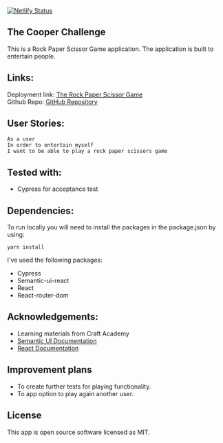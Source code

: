 [![Netlify Status](https://api.netlify.com/api/v1/badges/25ca29f3-8af8-4a34-8461-23b27275053f/deploy-status)](https://app.netlify.com/sites/salindholm-rps-challange/deploys)

## The Cooper Challenge
This is a Rock Paper Scissor Game application. The application is built to entertain people.

## Links:
Deployment link: [The Rock Paper Scissor Game](https://salindholm-rps-challange.netlify.app/) \
Github Repo: [GitHub Repository](https://github.com/salindholm/rock_paper_scissors_challange.git)

## User Stories:
```
As a user
In order to entertain myself
I want to be able to play a rock paper scissors game
```
## Tested with:
- Cypress for acceptance test

## Dependencies:
To run locally you will need to install the packages in the package.json by using:
```
yarn install
```
I've used the following packages:
- Cypress
- Semantic-ui-react
- React
- React-router-dom

## Acknowledgements:
- Learning materials from Craft Academy
- [Semantic UI Documentation](https://react.semantic-ui.com/)
- [React Documentation](https://reactjs.org/)

## Improvement plans
- To create further tests for playing functionality.
- To app option to play again another user.

## License
This app is open source software licensed as MIT.